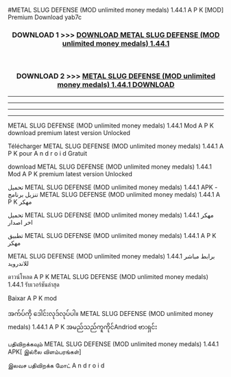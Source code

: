 #METAL SLUG DEFENSE (MOD unlimited money medals) 1.44.1 A P K [MOD] Premium Download yab7c



<div align="center">

<h3>DOWNLOAD 1 >>> <a href="https://teeasianyam.web.app?sq=METAL SLUG DEFENSE (MOD unlimited money medals) 1.44.1">DOWNLOAD METAL SLUG DEFENSE (MOD unlimited money medals) 1.44.1 </a></h3><br>

<h3>DOWNLOAD 2 >>> <a href="https://teeasianyam.web.app?sq=METAL SLUG DEFENSE (MOD unlimited money medals) 1.44.1 ">METAL SLUG DEFENSE (MOD unlimited money medals) 1.44.1  DOWNLOAD </a></h3>

</div>


----------------------------------------------------------

----------------------------------------------------------

----------------------------------------------------------

----------------------------------------------------------


METAL SLUG DEFENSE (MOD unlimited money medals) 1.44.1  Mod A P K download premium latest version Unlocked

Télécharger METAL SLUG DEFENSE (MOD unlimited money medals) 1.44.1  A P K pour A n d r o i d Gratuit

download METAL SLUG DEFENSE (MOD unlimited money medals) 1.44.1  Mod A P K premium latest version Unlocked

تحميل METAL SLUG DEFENSE (MOD unlimited money medals) 1.44.1  APK - تنزيل برنامج METAL SLUG DEFENSE (MOD unlimited money medals) 1.44.1  A P K مهكر

تحميل METAL SLUG DEFENSE (MOD unlimited money medals) 1.44.1  مهكر اخر اصدار

تطبيق METAL SLUG DEFENSE (MOD unlimited money medals) 1.44.1  A P K مهكر

METAL SLUG DEFENSE (MOD unlimited money medals) 1.44.1  برابط مباشر للاندرويد

ดาวน์โหลด A P K METAL SLUG DEFENSE (MOD unlimited money medals) 1.44.1  รับเวอร์ชันล่าสุด

Baixar A P K mod

အက်ပ်ကို ဒေါင်းလုဒ်လုပ်ပါ။ METAL SLUG DEFENSE (MOD unlimited money medals) 1.44.1  A P K အမည်သည်ကူကိုင်Andriod ဗားရှင်း

பதிவிறக்கவும் METAL SLUG DEFENSE (MOD unlimited money medals) 1.44.1  APK[ இல்லை விளம்பரங்கள்] 
 
இலவச பதிவிறக்க மோட் A n d r o i d



